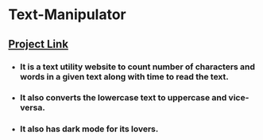 # Text-Manipulator
## <a href="https://textmanipulator-8c181.web.app/">Project Link</a>
* ### It is a text utility website to count number of characters and words in a given text  along with time to read the text.
* ### It also converts the lowercase text to uppercase and vice-versa.
* ### It also has dark mode for its lovers.
